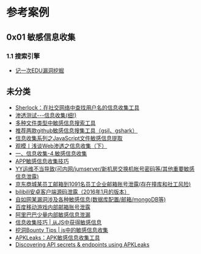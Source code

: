 # 参考案例

## 0x01 敏感信息收集

### 1.1 搜索引擎

- [记一次EDU漏洞挖掘](https://xz.aliyun.com/t/11960?time__1311=mqmx0DBG0Qi%3D0%3DqDsKoYIvcQjqeoufrD "记一次EDU漏洞挖掘")

## 未分类

- [Sherlock：在社交网络中查找用户名的信息收集工具](https://mp.weixin.qq.com/s?__biz=MzUyMTA0MjQ4NA==\&mid=2247548805\&idx=2\&sn=fff911f5fead7684d1e63f25a1c9c18f "Sherlock：在社交网络中查找用户名的信息收集工具")
- [渗透测试---信息收集(细!)](https://xz.aliyun.com/t/9994?time__1311=n4%2BxuDgD9AeWqBKD%3DKDsD7feYg40xiKeNe5PN4x\&alichlgref=https%3A%2F%2Fwww.google.com.hk%2F "渗透测试---信息收集(细!)")
- [多种文件类型中敏感信息搜索工具](https://www.wevul.com/2713.html "多种文件类型中敏感信息搜索工具")
- [推荐两款github敏感信息搜集工具（gsil、gshark）](https://cloud.tencent.com/developer/article/1757828 "推荐两款github敏感信息搜集工具（gsil、gshark）")
- [信息收集系列之JavaScript文件敏感信息提取](https://zone.huoxian.cn/d/336-javascript "信息收集系列之JavaScript文件敏感信息提取")
- [观模丨浅谈Web渗透之信息收集（下）](https://51fusa.com/client/knowledge/knowledgedetail/id/3494.html "观模丨浅谈Web渗透之信息收集（下）")
- [一、信息收集-4.敏感信息收集](https://blog.csdn.net/Mr_lingyuhong/article/details/134162904 "一、信息收集-4.敏感信息收集")
- [APP敏感信息收集技巧](https://forum.butian.net/question/1030 "APP敏感信息收集技巧")
- [YY运维不当导致(可内网/jumserver/新机房交换机帐号密码等/其他重要敏感信息泄露)](http://www.wooyun.org/bugs/wooyun-2016-0206981 "YY运维不当导致(可内网/jumserver/新机房交换机帐号密码等/其他重要敏感信息泄露)")
- [京东商城某员工邮箱到1091名员工企业邮箱账号泄露(存在撞库和社工风险)](http://www.wooyun.org/bugs/wooyun-2016-0194367 "京东商城某员工邮箱到1091名员工企业邮箱账号泄露(存在撞库和社工风险)")
- [bilibili安卓客户端源码泄露（2016年1月的版本）](http://www.wooyun.org/bugs/wooyun-2016-0193492 "bilibili安卓客户端源码泄露（2016年1月的版本）")
- [自如网某漏洞涉及各种敏感信息(数据库配置/邮箱/mongoDB等)](http://www.wooyun.org/bugs/wooyun-2010-0193492 "自如网某漏洞涉及各种敏感信息(数据库配置/邮箱/mongoDB等)")
- [百度移动游戏内部邮箱账号泄露](http://www.wooyun.org/bugs/wooyun-2015-0157841 "百度移动游戏内部邮箱账号泄露")
- [阿里巴巴少量内部敏感信息泄漏](http://www.wooyun.org/bugs/wooyun-2015-093240 "阿里巴巴少量内部敏感信息泄漏")
- [信息收集技巧 | 从JS中获得敏感信息](https://cn-sec.com/archives/1797889.html "信息收集技巧 | 从JS中获得敏感信息")
- [挖洞Bounty Tips | js中的敏感信息收集](https://cn-sec.com/archives/965728.html "挖洞Bounty Tips | js中的敏感信息收集")
- [APKLeaks：APK敏感信息收集工具](https://www.wevul.com/1742.html "APKLeaks：APK敏感信息收集工具")
- [Discovering API secrets & endpoints using APKLeaks](https://securityboulevard.com/2024/03/discovering-api-secrets-endpoints-using-apkleaks/ "Discovering API secrets & endpoints using APKLeaks")
